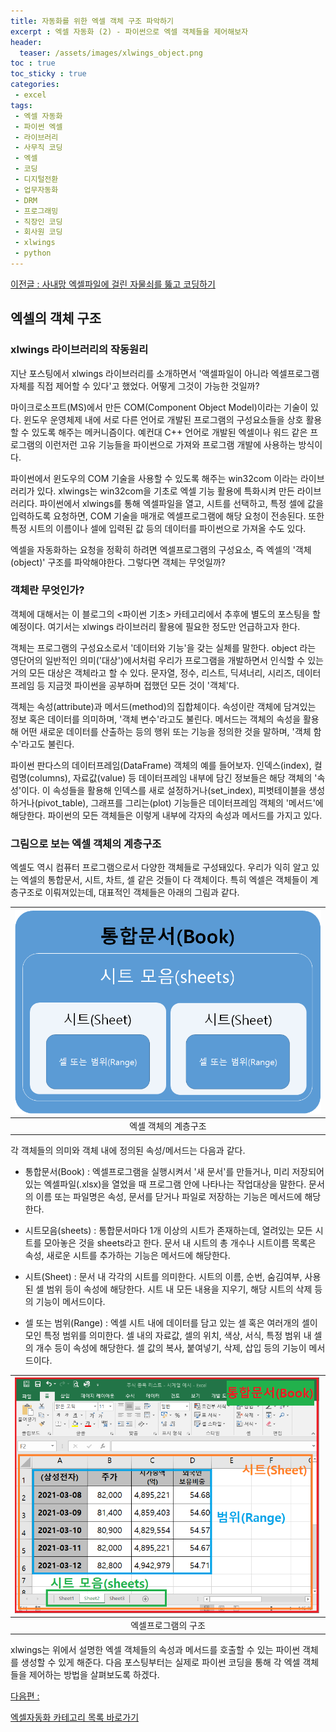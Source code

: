 ```yaml
---
title: 자동화를 위한 엑셀 객체 구조 파악하기 
excerpt : 엑셀 자동화 (2) - 파이썬으로 엑셀 객체들을 제어해보자 
header:
  teaser: /assets/images/xlwings_object.png
toc : true
toc_sticky : true
categories: 
 - excel
tags:
 - 엑셀 자동화
 - 파이썬 엑셀
 - 라이브러리
 - 사무직 코딩
 - 엑셀
 - 코딩
 - 디지털전환
 - 업무자동화
 - DRM
 - 프로그래밍
 - 직장인 코딩
 - 회사원 코딩
 - xlwings
 - python
---
```


[이전글 : 사내망 엑셀파일에 걸린 자물쇠를 뚫고 코딩하기](/excel/excel1)

## 엑셀의 객체 구조

### xlwings 라이브러리의 작동원리

지난 포스팅에서 xlwings 라이브러리를 소개하면서 '액셀파일이 아니라 엑셀프로그램 자체를 직접 제어할 수 있다'고 했었다. 어떻게 그것이 가능한 것일까?

마이크로소프트(MS)에서 만든 COM(Component Object Model)이라는 기술이 있다. 윈도우 운영체제 내에 서로 다른 언어로 개발된 프로그램의 
구성요소들을 상호 활용할 수 있도록 해주는 메커니즘이다. 예컨대 C++ 언어로 개발된 엑셀이나 워드 같은 프로그램의
이런저런 고유 기능들을 파이썬으로 가져와 프로그램 개발에 사용하는 방식이다. 

파이썬에서 윈도우의 COM 기술을 사용할 수 있도록 해주는 win32com 이라는 라이브러리가 있다. xlwings는
win32com을 기초로 엑셀 기능 활용에 특화시켜 만든 라이브러리다. 파이썬에서 xlwings를 통해 엑셀파일을 열고,
시트를 선택하고, 특정 셀에 값을 입력하도록 요청하면, COM 기술을 매개로 엑셀프로그램에 해당 요청이
전송된다. 또한 특정 시트의 이름이나 셀에 입력된 값 등의 데이터를 파이썬으로 가져올 수도 있다. 

엑셀을 자동화하는 요청을 정확히 하려면 엑셀프로그램의 구성요소, 즉 엑셀의 '객체(object)' 구조를 
파악해야한다. 그렇다면 객체는 무엇일까?

### 객체란 무엇인가?

객체에 대해서는 이 블로그의 <파이썬 기초> 카테고리에서 추후에 별도의 포스팅을 할 예정이다. 여기서는
xlwings 라이브러리 활용에 필요한 정도만 언급하고자 한다.

객체는 프로그램의 구성요소로서 '데이터와 기능'을 갖는 실체를 말한다. object 라는 영단어의 일반적인 의미('대상')에서처럼
우리가 프로그램을 개발하면서 인식할 수 있는 거의 모든 대상은 객체라고 할 수 있다. 문자열, 정수,
리스트, 딕셔너리, 시리즈, 데이터프레임 등 지금껏 파이썬을 공부하며 접했던 모든 것이 '객체'다.

객체는 속성(attribute)과 메서드(method)의 집합체이다. 속성이란 객체에 담겨있는 정보 혹은 데이터를 의미하며, '객체 변수'라고도 불린다.
메서드는 객체의 속성을 활용해 어떤 새로운 데이터를 산출하는 등의 행위 또는 기능을 정의한 것을 말하며, '객체 함수'라고도 불린다.

파이썬 판다스의 데이터프레임(DataFrame) 객체의 예를 들어보자. 인덱스(index), 컬럼명(columns), 자료값(value) 등
데이터프레임 내부에 담긴 정보들은 해당 객체의 '속성'이다. 이 속성들을 활용해 인덱스를 새로 설정하거나(set_index), 
피벗테이블을 생성하거나(pivot_table), 그래프를 그리는(plot) 기능들은 데이터프레임 객체의 '메서드'에 해당한다.
파이썬의 모든 객체들은 이렇게 내부에 각자의 속성과 메서드를 가지고 있다. 

### 그림으로 보는 엑셀 객체의 계층구조 

엑셀도 역시 컴퓨터 프로그램으로서 다양한 객체들로 구성돼있다. 우리가 익히 알고 있는 엑셀의 통합문서, 시트, 차트, 셀
같은 것들이 다 객체이다. 특히 엑셀은 객체들이 계층구조로 이뤄져있는데, 대표적인 객체들은 아래의
그림과 같다.

|![xlwings_object](/assets/images/xlwings_object.png)|
|:---:|
|엑셀 객체의 계층구조|

각 객체들의 의미와 객체 내에 정의된 속성/메서드는 다음과 같다.

* 통합문서(Book) : 엑셀프로그램을 실행시켜서 '새 문서'를 만들거나, 미리 저장되어 있는 엑셀파일(.xlsx)을
  열었을 때 프로그램 안에 나타나는 작업대상을 말한다. 문서의 이름 또는 파일명은 속성, 문서를 닫거나 파일로 저장하는
  기능은 메서드에 해당한다.
  
* 시트모음(sheets) : 통합문서마다 1개 이상의 시트가 존재하는데, 열려있는 모든 시트를 모아놓은 것을 
  sheets라고 한다. 문서 내 시트의 총 개수나 시트이름 목록은 속성, 새로운 시트를 추가하는 기능은 메서드에 해당한다.
  
* 시트(Sheet) : 문서 내 각각의 시트를 의미한다. 시트의 이름, 순번, 숨김여부, 사용된 셀 범위 등이 속성에 해당한다.
  시트 내 모든 내용을 지우기, 해당 시트의 삭제 등의 기능이 메서드이다.
  
* 셀 또는 범위(Range) : 엑셀 시트 내에 데이터를 담고 있는 셀 혹은 여러개의 셀이 모인 특정 범위를 의미한다. 셀 내의
  자료값, 셀의 위치, 색상, 서식, 특정 범위 내 셀의 개수 등이 속성에 해당한다. 셀 값의 복사, 붙여넣기, 삭제, 삽입 등의 기능이
  메서드이다.
  
|![xlwings_excel](/assets/images/xlwings_excel.png)|
|:---:|
|엑셀프로그램의 구조|

xlwings는 위에서 설명한 엑셀 객체들의 속성과 메서드를 호출할 수 있는 파이썬 객체를 생성할 수 있게 해준다.
다음 포스팅부터는 실제로 파이썬 코딩을 통해 각 엑셀 객체들을 제어하는 방법을 살펴보도록 하겠다.

[다음편 :](/excel/excel3)

[엑셀자동화 카테고리 목록 바로가기](/excel)
